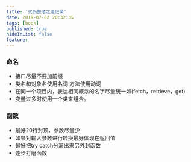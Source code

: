 ```yaml
---
title: '代码整洁之道记录'
date: 2019-07-02 20:32:35
tags: [book]
published: true
hideInList: false
feature: 
---
```


### 命名

* 接口尽量不要加前缀
* 类名和对象名使用名词 方法使用动词
* 在同一个项目内，表达相同概念的名字尽量统一如(fetch，retrieve，get)
* 变量过多时使用一个类来组合。

<!--more-->

### 函数

* 最好20行封顶，参数尽量少
* 如果对输入参数进行转换最好体现在返回值
* 最好把try catch分离出来另外封函数
* 逐步打磨函数
